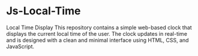 # Js-Local-Time
Local Time Display This repository contains a simple web-based clock that displays the current local time of the user. The clock updates in real-time and is designed with a clean and minimal interface using HTML, CSS, and JavaScript.
